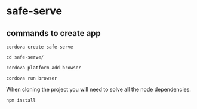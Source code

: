 # safe-serve

## commands to create app

```shell
cordova create safe-serve

cd safe-serve/

cordova platform add browser

cordova run browser
```

When cloning the project you will need to solve all the node dependencies.

```shell
npm install
```
